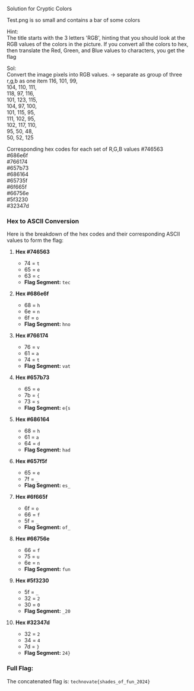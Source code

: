 Solution for Cryptic Colors

Test.png is so small and contains a bar of some colors 

Hint:    
The title starts with the 3 letters 'RGB', hinting that you should look at the RGB values of the colors in the picture. If you convert all the colors to hex, then translate the Red, Green, and Blue values to characters, you get the flag

Sol:  
Convert the image pixels into RGB values. -> separate as group of three r,g,b as one item
116, 101, 99, <br>
104, 110, 111, <br>
118, 97, 116, <br>
101, 123, 115, <br>
104, 97, 100, <br>
101, 115, 95, <br>
111, 102, 95, <br>
102, 117, 110, <br>
95, 50, 48, <br>
50, 52, 125 <br>

Corresponding hex codes for each set of R,G,B values
#746563 <br>
#686e6f <br>
#766174 <br>
#657b73 <br>
#686164 <br>
#65735f <br>
#6f665f <br>
#66756e <br>
#5f3230 <br>
#32347d <br>

### Hex to ASCII Conversion

Here is the breakdown of the hex codes and their corresponding ASCII values to form the flag:

1. **Hex #746563**
   - 74 = `t`
   - 65 = `e`
   - 63 = `c`
   - **Flag Segment:** `tec`

2. **Hex #686e6f**
   - 68 = `h`
   - 6e = `n`
   - 6f = `o`
   - **Flag Segment:** `hno`

3. **Hex #766174**
   - 76 = `v`
   - 61 = `a`
   - 74 = `t`
   - **Flag Segment:** `vat`

4. **Hex #657b73**
   - 65 = `e`
   - 7b = `{`
   - 73 = `s`
   - **Flag Segment:** `e{s`

5. **Hex #686164**
   - 68 = `h`
   - 61 = `a`
   - 64 = `d`
   - **Flag Segment:** `had`

6. **Hex #657f5f**
   - 65 = `e`
   - 7f = `_`
   - **Flag Segment:** `es_`

7. **Hex #6f665f**
   - 6f = `o`
   - 66 = `f`
   - 5f = `_`
   - **Flag Segment:** `of_`

8. **Hex #66756e**
   - 66 = `f`
   - 75 = `u`
   - 6e = `n`
   - **Flag Segment:** `fun`

9. **Hex #5f3230**
   - 5f = `_`
   - 32 = `2`
   - 30 = `0`
   - **Flag Segment:** `_20`

10. **Hex #32347d**
    - 32 = `2`
    - 34 = `4`
    - 7d = `}`
    - **Flag Segment:** `24}`

### Full Flag:
The concatenated flag is: `technovate{shades_of_fun_2024}`
